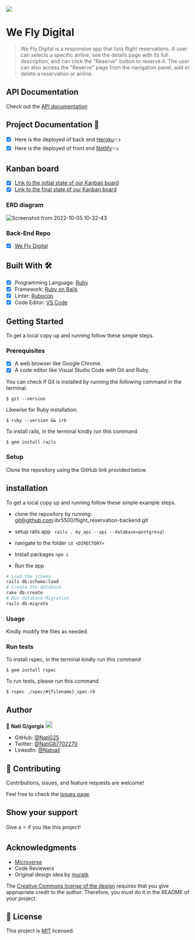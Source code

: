 ![](https://img.shields.io/badge/Microverse-blueviolet)

# We Fly Digital

> We Fly Digital is a responsive app that lists flight reservations. A user can selects a specific airline, see the details page with its full description, and can click the "Reserve" button to reserve it. The user can also access the "Reserve" page from the navigation panel, add or delete a reservation or airline.


## API Documentation
Check out the [API documentation]()

## Project Documentation 📄

- [x] Here is the deployed of back end [Heroku]()👈
- [x] Here is the deployed of front end [Netlify]()👈

## Kanban board 

- [x] [Link to the initial state of our Kanban board](https://user-images.githubusercontent.com/86069740/194050526-743a478f-d217-40b3-ae1d-11708bd5e355.png)
- [x] [Link to the final state of our Kanban board](https://github.com/users/ibr5500/projects/6)

### ERD diagram

![Screenshot from 2022-10-05 10-32-43](https://user-images.githubusercontent.com/86069740/194005586-9b6bced6-eca9-41ec-b2f4-7ece0cd23615.png)

### Back-End Repo 

- [x] [We Fly Digital]()

## Built With 🛠️

- [x] Programming Language: [Ruby](https://www.ruby-lang.org/en/)
- [x] Framework: [Ruby on Rails](https://rubyonrails.org/)
- [x] Linter: [Rubocop](https://rubocop.org/)
- [x] Code Editor: [VS Code](https://code.visualstudio.com/)

## Getting Started

To get a local copy up and running follow these simple steps.

### Prerequisites

- [x] A web browser like Google Chrome.
- [x] A code editor like Visual Studio Code with Git and Ruby.

You can check if Git is installed by running the following command in the terminal.
```
$ git --version
```

Likewise for Ruby installation.
```
$ ruby --version && irb
```

To install rails, in the terminal kindly run this command
```
$ gem install rails
```

### Setup

Clone the repository using the GitHub link provided below.

## installation

To get a local copy up and running follow these simple example steps.

- clone the repository by running: git@github.com:ibr5500/flight_reservation-backend.git

- setup rails app
``` rails . my_api --api --database=postgresql```
- navigate to the folder
  ``` cd <DIRECTORY> ```
- Install packages
  ``` npm i ```
- Run the app
```sh
# Load the schema
rails db:schema:load
# Create the database
rake db:create
# Run database Migration
rails db:migrate
```
### Usage

Kindly modify the files as needed.

### Run tests

To install rspec, in the terminal kindly run this command

```
$ gem install rspec
```

To run tests, please run this command
```
$ rspec ./spec/#{filename}_spec.rb
```

## Author

👤 **Nati G/gorgis** <img src="https://emojis.slackmojis.com/emojis/images/1531849430/4246/blob-sunglasses.gif?1531849430" width="20"/>

- GitHub: [@NatiG25](https://github.com/NatiG25)
- Twitter: [@NatiG87702270](https://twitter.com/NatiG87702270)
- LinkedIn: [@Natnail](https://www.linkedin.com/in/natnailgorgis/ )
## 🤝 Contributing

Contributions, issues, and feature requests are welcome!

Feel free to check the [issues page]().

## Show your support

Give a ⭐️ if you like this project!

## Acknowledgments

- [Microverse](https://www.microverse.org/)
- Code Reviewers
- Original design idea by [muratk](https://www.behance.net/muratk)

The [Creative Commons license of the design](https://creativecommons.org/licenses/by-nc/4.0/) requires that you give appropriate credit to the author. Therefore, you must do it in the README of your project.

## 📝 License

This project is [MIT](./MIT.md) licensed.
